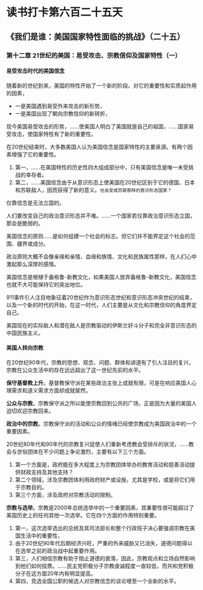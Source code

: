 # 读书打卡第六百二十五天
## 《我们是谁：美国国家特性面临的挑战》（二十五）
### 第十二章 21世纪的美国：易受攻击、宗教信仰及国家特性（一）
#### 易受攻击时代的美国信念

随着新的世纪到来，美国的特性开始了一个新的阶段。对它的重要性和实质起作用的因素，
* 一是美国遇到易受外来攻击的新形势，
* 一是美国出现了朝向宗教信仰的新转折，

现今美国易受攻击的形势，……使美国人明白了美国就是自己的祖国，……国家易受攻击，使国家特性有了新的重要性。

在20世纪结束时，大多数美国人认为美国信念是国家特性的主要泉源。有两个因素增强了它的重要性。
1. 第一，……在美国特性的历史性四大组成部分中，只有美国信念是唯一未受挑战的幸存者。
2. 第二，……美国信念由于从意识形态上使美国在20世纪区别于它的德国、日本和苏联敌人，因而获得了新的意义。```也会变成苏联那样的意识形态国家？```

仅靠信念是无法立国的。

人们要改变自己的政治意识形态并不难。……一个国家若仅靠政治意识形态立国，那会是脆弱的。

美国信念的原则……是如何组建一个社会的标志。但它们并不能界定这个社会的范围、疆界或成分。

政治原则大概不会像亲缘和亲情、血缘和族情、文化和民族属性那样，在人们心中激起那么深厚的感情。

美国信念是根植于盎格鲁-新教文化，如果美国人放弃盎格鲁-新教文化，美国信念也就不大可能保持它的突出地位。

911事件引人注目地象征着20世纪作为意识形态世纪和意识形态冲突世纪的结束，以及一个新的时代的开始，在这一时代，人们主要是从文化和宗教信仰的角度界定自己。

美国现在的实际敌人和潜在敌人是宗教驱动的伊斯兰好斗分子和完全非意识形态的中国民族主义。

#### 美国人转向宗教

在20世纪90年代，宗教的思想、观念、问题、群体和讲道有了引人注目的复兴，宗教在公众生活中的存在远远超出了这一世纪先前的水平。

**保守基督教上升**。基督教保守派在某些政治主张上成就有限，可是在响应美国人心理需求和道义需求方面却成就斐然。

**公众与宗教**。宗教保守派之所以能使宗教回到公共的广场，正是因为大量的美国人迫切欢迎宗教回来。

**政治中的宗教**。宗教保守派的活动和公众的情绪已经使宗教成为美国政治中的一个重要因素。

20世纪80年代和90年代的宗教复兴促使人们重新考虑教会受排斥的状况，……教会与世俗团体在不少问题上争论激烈，主要有以下三个方面。
1. 第一个方面是，政府能在多大程度上为宗教团体举办的教育活动和慈善活动提供财政支持及其他支持？
2. 第二个领域，涉及宗教团体利用政府财产或设施，尤其是学校，或是将它们用于宗教目的。
3. 第三个方面，涉及政府对宗教活动的限制。

**宗教与选举**。宗教是2000年总统选举中的一个重要因素，其重要性很可能超过了美国历史上的任何其他一次选举。它在四个方面的作用特别重要。
1. 第一，这次选举选出的总统及其司法部长和整个行政班子决心要强调宗教在美国生活中的重要性，
2. 由于20世纪90年代后期经济兴旺，严重的外来威胁又已消失，道德问题得以在选举之前的政治战中起重要作用。
3. 第三，人们相信宗教有助于阻止道德的衰落，因此，宗教观点和立场自然影响到他们如何投票。……民主党积极分子宗教虔诚程度一直较低，而共和党积极分子在这方面20年内有明显提高。
4. 第四，竞选全国公职的候选人对宗教信念的谈论增至一个全新的水平。